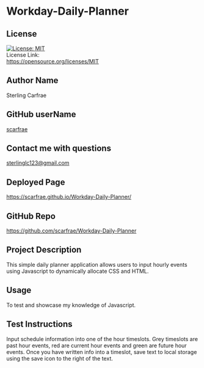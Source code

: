 # Workday-Daily-Planner
## License
[![License: MIT](https://img.shields.io/badge/License-MIT-yellow.svg)](https://opensource.org/licenses/MIT)<br> License Link:<br> https://opensource.org/licenses/MIT
## Author Name
Sterling Carfrae
## GitHub userName
[scarfrae](https://github.com/scarfrae)
## Contact me with questions
sterlinglc123@gmail.com
## Deployed Page
https://scarfrae.github.io/Workday-Daily-Planner/
## GitHub Repo
https://github.com/scarfrae/Workday-Daily-Planner
## Project Description
This simple daily planner application allows users to input hourly events using Javascript to dynamically allocate CSS and HTML.
## Usage
To test and showcase my knowledge of Javascript.
## Test Instructions
Input schedule information into one of the hour timeslots. Grey timeslots are past hour events, red are current hour events and green are future hour events. Once you have written info into a timeslot, save text to local storage using the save icon to the right of the text.
